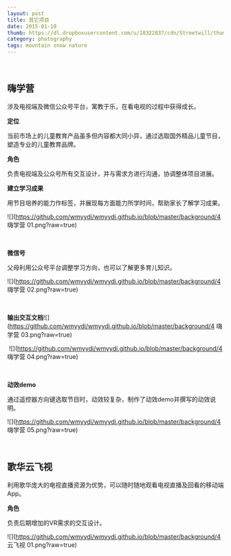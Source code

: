 ```yaml
---
layout: post
title: 其它项目
date: 2015-01-10
thumb: https://dl.dropboxusercontent.com/u/18322837/cdn/Streetwill/thumbs/peak.jpeg
category: photography
tags: mountain snow nature
---
```


​           

## **嗨学营**

涉及电视端及微信公众号平台，寓教于乐，在看电视的过程中获得成长。

**定位**

当前市场上的儿童教育产品虽多但内容都大同小异，通过选取国外精品儿童节目，塑造专业的儿童教育品牌。

**角色**

负责电视端及公众号所有交互设计，并与需求方进行沟通，协调整体项目进展。

**建立学习成果**

用节目培养的能力作标签，并展现每方面能力所学时间，帮助家长了解学习成果。

![](https://github.com/wmyydi/wmyydi.github.io/blob/master/background/4 嗨学营 01.png?raw=true)

​                 

**微信号**

父母利用公众号平台调整学习方向，也可以了解更多育儿知识。

![](https://github.com/wmyydi/wmyydi.github.io/blob/master/background/4 嗨学营 02.png?raw=true)

​                         

 **输出交互文档**![](https://github.com/wmyydi/wmyydi.github.io/blob/master/background/4 嗨学营 03.png?raw=true)

​                   ![](https://github.com/wmyydi/wmyydi.github.io/blob/master/background/4 嗨学营 04.png?raw=true)

​                   

**动效demo**

通过遥控器方向键选取节目时，动效较复杂，制作了动效demo并撰写的动效说明。

![](https://github.com/wmyydi/wmyydi.github.io/blob/master/background/4 嗨学营 05.png?raw=true)

​                       

## **歌华云飞视**

利用歌华庞大的电视直播资源为优势，可以随时随地观看电视直播及回看的移动端App。

**角色**

负责后期增加的VR需求的交互设计。

![](https://github.com/wmyydi/wmyydi.github.io/blob/master/background/4 云飞视 01.png?raw=true)



​              

